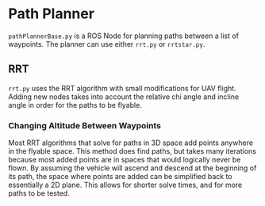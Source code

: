 # Path Planner
`pathPlannerBase.py` is a ROS Node for planning paths between a list of waypoints. 
The planner can use either `rrt.py` or `rrtstar.py`. 

## RRT
`rrt.py` uses the RRT algorithm with small modifications for UAV flight. Adding new
nodes takes into account the relative chi angle and incline angle in order for the 
paths to be flyable. 

### Changing Altitude Between Waypoints
Most RRT algorithms that solve for paths in 3D space add points anywhere in the flyable space.
This method does find paths, but takes many iterations because most added points are in spaces 
that would logically never be flown. By assuming the vehicle will ascend and descend at the beginning
of its path, the space where points are added can be simplified back to essentially a 2D plane.
This allows for shorter solve times, and for more paths to be tested. 